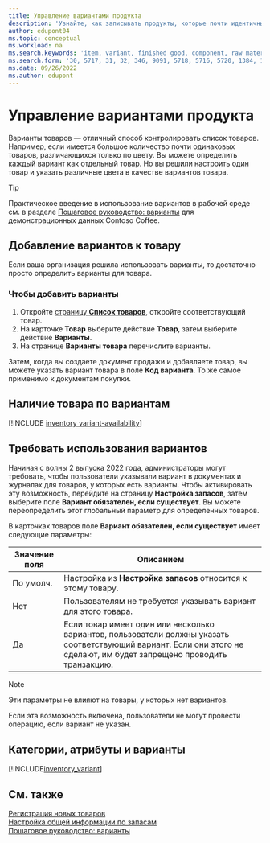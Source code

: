 ```yaml
---
title: Управление вариантами продукта
description: 'Узнайте, как записывать продукты, которые почти идентичны, но различаются по цвету, размеру или материалу, как варианты товара.'
author: edupont04
ms.topic: conceptual
ms.workload: na
ms.search.keywords: 'item, variant, finished good, component, raw material, assembly item, item substitution'
ms.search.form: '30, 5717, 31, 32, 346, 9091, 5718, 5716, 5720, 1384, 1383, 35, 5404, 1378, 5719'
ms.date: 09/26/2022
ms.author: edupont
---
```

# Управление вариантами продукта

Варианты товаров — отличный способ контролировать список товаров. Например, если имеется большое количество почти одинаковых товаров, различающихся только по цвету. Вы можете определить каждый вариант как отдельный товар. Но вы решили настроить один товар и указать различные цвета в качестве вариантов товара.  

> [!TIP]
> Практическое введение в использование вариантов в рабочей среде см. в разделе [Пошаговое руководство: варианты](contoso-coffee/manufacturing/variants.md) для демонстрационных данных Contoso Coffee.  

## Добавление вариантов к товару

Если ваша организация решила использовать варианты, то достаточно просто определить варианты для товара.  

### Чтобы добавить варианты

1. Откройте [страницу **Список товаров**](https://businesscentral.dynamics.com/?page=31), откройте соответствующий товар.  
2. На карточке **Товар** выберите действие **Товар**, затем выберите действие **Варианты**.  
3. На странице **Варианты товара** перечислите варианты.  

Затем, когда вы создаете документ продажи и добавляете товар, вы можете указать вариант товара в поле **Код варианта**. То же самое применимо к документам покупки.  

## Наличие товара по вариантам

[!INCLUDE [inventory_variant-availability](includes/inventory_variant-availability.md)]

## Требовать использования вариантов

Начиная с волны 2 выпуска 2022 года, администраторы могут требовать, чтобы пользователи указывали вариант в документах и журналах для товаров, у которых есть варианты. Чтобы активировать эту возможность, перейдите на страницу **Настройка запасов**, затем выберите поле **Вариант обязателен, если существует**. Вы можете переопределить этот глобальный параметр для определенных товаров.  

В карточках товаров поле **Вариант обязателен, если существует** имеет следующие параметры:

|Значение поля |Описанием|
|---------|----|
|По умолч.| Настройка из **Настройка запасов** относится к этому товару.|
|Нет| Пользователям не требуется указывать вариант для этого товара.|
|Да| Если товар имеет один или несколько вариантов, пользователи должны указать соответствующий вариант. Если они этого не сделают, им будет запрещено проводить транзакцию.|

> [!NOTE]
> Эти параметры не влияют на товары, у которых нет вариантов.

Если эта возможность включена, пользователи не могут провести операцию, если вариант не указан.

## Категории, атрибуты и варианты

[!INCLUDE[inventory_variant](includes/inventory_variant.md)]

## См. также

[Регистрация новых товаров](inventory-how-register-new-items.md)  
[Настройка общей информации по запасам](inventory-how-setup-general.md)  
[Пошаговое руководство: варианты](contoso-coffee/manufacturing/variants.md)  
